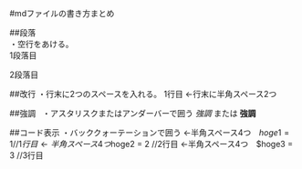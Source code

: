 #mdファイルの書き方まとめ

##段落  
・空行をあける。  
1段落目  

2段落目  

##改行
・行末に2つのスペースを入れる。
1行目 ←行末に半角スペース2つ  

##強調  
・アスタリスクまたはアンダーバーで囲う
*強調* または __強調__  

##コード表示
・バッククォーテーションで囲う
    ←半角スペース4つ　$hoge1 = 1 //1行目
    ←半角スペース4つ　$hoge2 = 2 //2行目
    ←半角スペース4つ　$hoge3 = 3 //3行目
